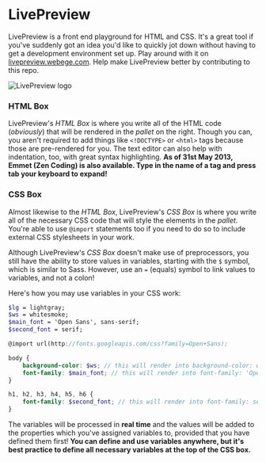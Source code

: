 # LivePreview
LivePreview is a front end playground for HTML and CSS. It's a great tool if you've suddenly got an idea you'd like to quickly jot down without having to get a development environment set up. Play around with it on <a href="http://livepreview.netlify.app">livepreview.webege.com</a>. Help make LivePreview better by contributing to this repo. 

![LivePreview logo](https://raw.github.com/sharikul/LivePreview/master/imgs/icon.png)

### HTML Box
LivePreview's _HTML Box_ is where you write all of the HTML code (<em>obviously</em>) that will be rendered in the _pallet_ on the right. Though you can, you aren't required to add things like `<!DOCTYPE>` or `<html>` tags because those are pre-rendered for you. The text editor can also help with indentation, too, with great syntax highlighting. **As of 31st May 2013, Emmet (Zen Coding) is also available. Type in the name of a tag and press tab your keyboard to expand!**

### CSS Box
Almost likewise to the _HTML Box_, LivePreview's _CSS Box_ is where you write all of the necessary CSS code that will style the elements in the _pallet_. You're able to use `@import` statements too if you need to do so to include external CSS stylesheets in your work.  

Although LivePreview's _CSS Box_ doesn't make use of preprocessors, you still have the ability to store values in variables, starting with the `$` symbol, which is similar to Sass. However, use an `=` (equals) symbol to link values to variables, and not a colon!  

Here's how you may use variables in your CSS work:  

```scss
$lg = lightgray;
$ws = whitesmoke;
$main_font = 'Open Sans', sans-serif;
$second_font = serif;

@import url(http://fonts.googleapis.com/css?family=Open+Sans);

body {
    background-color: $ws; // this will render into background-color: whitesmoke;
    font-family: $main_font; // this will render into font-family: 'Open Sans', sans-serif;
}

h1, h2, h3, h4, h5, h6 {
    font-family: $second_font; // this will render into font-family: serif;
}
```

The variables will be processed in **real time** and the values will be added to the properties which you've assigned variables to, provided that you have defined them first! **You can define and use variables anywhere, but it's best practice to define all necessary variables at the top of the CSS box.**

